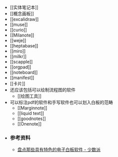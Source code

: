 - [[实体笔记本]]
- [[概念画板]]
- [[excalidraw]]
- [[muse]]
- [[curio]]
- [[Milanote]]
- [[weje]]
- [[heptabase]]
- [[miro]]
- [[milkr]]
- [[scapple]]
- [[orgpad]]
- [[noteboard]]
- [[manifest]]
- [[卡片]]
- 还应该包括可以绘制流程图的软件
    - [[绘图工具]]
- 可以标注pdf的软件和手写软件也可以划入白板的范畴
    - [[Marginnote]]
    - [[liquid text]]
    - [[goodnotes]]
    - [[Onenote]]
- ### 参考资料
    - [盘点那些具有特色的电子白板软件 - 少数派](https://sspai.com/post/75934)
